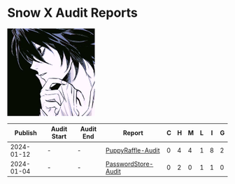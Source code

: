 # Snow X Audit Reports

<img src="./Snow-X.jpeg" alt="Snow X Logo" width="200">

| Publish    | Audit Start | Audit End  | Report                                                                                    | C   | H   | M   | L   | I   | G   |
| ---------- | ----------- | ---------- | ----------------------------------------------------------------------------------------- | --- | --- | --- | --- | --- | --- |
| 2024-01-12 |      -      |      -     | [PuppyRaffle-Audit](4-puppy-raffle-audit/Audit-data/2025-01-12%20PuppyRaffle-Audit.pdf)   | 0   | 4   | 4   | 1   | 8   | 2   |
| 2024-01-04 |      -      |      -     | [PasswordStore-Audit](2025-01-04%20passwordStore-Audit.pdf)                               | 0   | 2   | 0   | 1   | 1   | 0   |